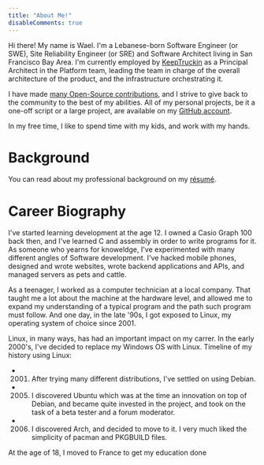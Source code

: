 ```yaml
---
title: "About Me!"
disableComments: true
---
```


Hi there! My name is Wael. I'm a Lebanese-born Software Engineer (or SWE), Site
Reliability Engineer (or SRE) and Software Architect living in San Francisco
Bay Area. I'm currently employed by [KeepTruckin](https://KeepTruckin.com) as a
Principal Architect in the Platform team, leading the team in charge of the
overall architecture of the product, and the infrastructure orchestrating it.

I have made [many Open-Source
contributions](https://github.com/pulls?q=author%3Akalbasit+sort%3Aupdated-desc),
and I strive to give back to the community to the best of my abilities. All of
my personal projects, be it a one-off script or a large project, are available
on my [GitHub account](https://github.com/kalbasit).

In my free time, I like to spend time with my kids, and work with my hands.

# Background

You can read about my professional background on my [résumé](https://kalbas.it/cv-en.pdf).

# Career Biography

I've started learning development at the age 12. I owned a Casio Graph 100 back
then, and I've learned C and assembly in order to write programs for it. As
someone who yearns for knoweldge, I've experimented with many different angles
of Software development. I've hacked mobile phones, designed and wrote
websites, wrote backend applications and APIs, and managed servers as pets and
cattle.

As a teenager, I worked as a computer technician at a local company. That
taught me a lot about the machine at the hardware level, and allowed me to
expand my understanding of a typical program and the path such program must
follow. And one day, in the late '90s, I got exposed to Linux, my operating
system of choice since 2001.

Linux, in many ways, has had an important impact on my carrer. In the early
2000's, I've decided to replace my Windows OS with Linux. Timeline of my
history using Linux:

- 2001. After trying many different distributions, I've settled on using
				 Debian.
- 2005. I discovered Ubuntu which was at the time an innovation on top of
				Debian, and became quite invested in the project, and took on the task
				of a beta tester and a forum moderator.
- 2006. I discovered Arch, and decided to move to it. I very much liked the
        simplicity of pacman and PKGBUILD files.

At the age of 18, I moved to France to get my education done
